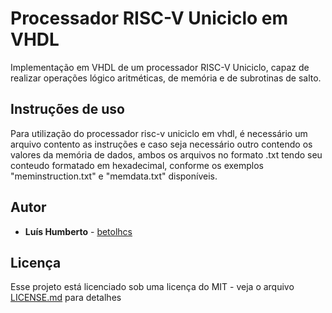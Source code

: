 # Processador RISC-V Uniciclo em VHDL

Implementação em VHDL de um processador RISC-V Uniciclo, capaz de realizar operações lógico aritméticas, de memória e de subrotinas de salto.



## Instruções de uso

Para utilização do processador risc-v uniciclo em vhdl, é necessário um arquivo contento as instruções e caso seja necessário outro contendo os valores da memória de dados, ambos os arquivos no formato .txt tendo seu conteudo formatado em hexadecimal, conforme os exemplos "meminstruction.txt" e "memdata.txt" disponíveis.

## Autor

* **Luís Humberto** - [betolhcs](https://github.com/betolhcs)

## Licença

Esse projeto está licenciado sob uma licença do MIT - veja o arquivo [LICENSE.md](LICENSE.md) para detalhes
